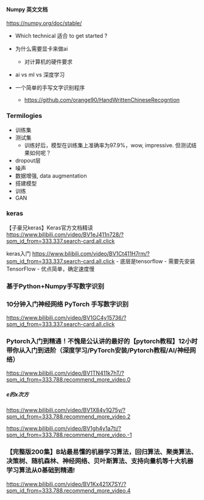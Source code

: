 #### Numpy 英文文档
https://numpy.org/doc/stable/


- Which technical 适合 to get started ?
- 为什么需要显卡来做ai
	- 对计算机的硬件要求
- ai vs ml vs 深度学习


- 一个简单的手写文字识别程序
	- https://github.com/orange90/HandWrittenChineseRecogntion

### Termilogies
- 训练集
- 测试集
	- 训练好后，模型在训练集上准确率为97.9%，wow, impressive. 但测试结果如何呢？
- dropout层
- 噪声
- 数据增强, data augmentation
- 搭建模型
- 训练
- GAN

### keras
【子豪兄keras】Keras官方文档精读  https://www.bilibili.com/video/BV1eJ411n728/?spm_id_from=333.337.search-card.all.click

keras入门   https://www.bilibili.com/video/BV1Ct411H7rm/?spm_id_from=333.337.search-card.all.click
	- 底层是tensorflow
		- 需要先安装TensorFlow
	- 优点简单，确定速度慢


### 基于Python+Numpy手写数字识别

### 10分钟入门神经网络 PyTorch 手写数字识别
https://www.bilibili.com/video/BV1GC4y15736/?spm_id_from=333.337.search-card.all.click


### Pytorch入门到精通！不愧是公认讲的最好的【pytorch教程】12小时带你从入门到进阶（深度学习/PyTorch安装/Pytorch教程/AI/神经网络）
https://www.bilibili.com/video/BV1TN411k7hT/?spm_id_from=333.788.recommend_more_video.0


##### e的x次方
https://www.bilibili.com/video/BV1X84y1Q75y/?spm_id_from=333.788.recommend_more_video.2

https://www.bilibili.com/video/BV1gh4y1a7ti/?spm_id_from=333.788.recommend_more_video.-1


### 【完整版200集】B站最易懂的机器学习算法，回归算法、聚类算法、决策树、随机森林、神经网络、贝叶斯算法、支持向量机等十大机器学习算法从0基础到精通!
https://www.bilibili.com/video/BV1Kx421X7SY/?spm_id_from=333.788.recommend_more_video.4

